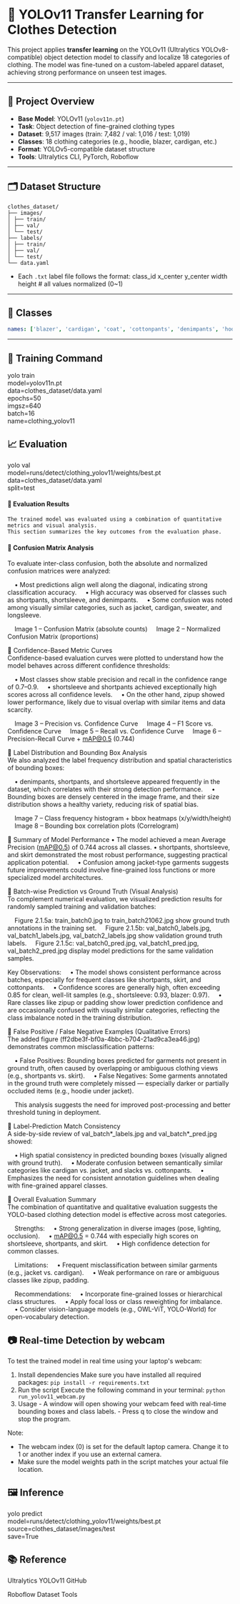 # 🧥 YOLOv11 Transfer Learning for Clothes Detection

This project applies **transfer learning** on the YOLOv11 (Ultralytics YOLOv8-compatible) object detection model to classify and localize 18 categories of clothing. The model was fine-tuned on a custom-labeled apparel dataset, achieving strong performance on unseen test images.

---

## 📌 Project Overview

- **Base Model**: YOLOv11 (`yolov11n.pt`)
- **Task**: Object detection of fine-grained clothing types
- **Dataset**: 9,517 images (train: 7,482 / val: 1,016 / test: 1,019)
- **Classes**: 18 clothing categories (e.g., hoodie, blazer, cardigan, etc.)
- **Format**: YOLOv5-compatible dataset structure
- **Tools**: Ultralytics CLI, PyTorch, Roboflow

---

## 🗂 Dataset Structure

```
clothes_dataset/
├── images/
│ ├── train/
│ ├── val/
│ └── test/
├── labels/
│ ├── train/
│ ├── val/
│ └── test/
└── data.yaml
```

- Each `.txt` label file follows the format: class_id x_center y_center width height # all values normalized (0~1)


---

## 🧪 Classes

```yaml
names: ['blazer', 'cardigan', 'coat', 'cottonpants', 'denimpants', 'hoodies', 'jacket', 'longsleeve', 'mtm', 'padding', 'shirt', 'shortpants', 'shortsleeve', 'skirt', 'slacks', 'sweater', 'trainingpants', 'zipup']

```

---

## 🚀 Training Command
yolo train \
  model=yolov11n.pt \
  data=clothes_dataset/data.yaml \
  epochs=50 \
  imgsz=640 \
  batch=16 \
  name=clothing_yolov11


## 📈 Evaluation
yolo val \
  model=runs/detect/clothing_yolov11/weights/best.pt \
  data=clothes_dataset/data.yaml \
  split=test

#### 🔹 Evaluation Results
    The trained model was evaluated using a combination of quantitative metrics and visual analysis.  
    This section summarizes the key outcomes from the evaluation phase.

#### 🔹 Confusion Matrix Analysis
  
  To evaluate inter-class confusion, both the absolute and normalized confusion matrices were analyzed:

    • Most predictions align well along the diagonal, indicating strong classification accuracy.
    • High accuracy was observed for classes such as shortpants, shortsleeve, and denimpants.
    • Some confusion was noted among visually similar categories, such as jacket, cardigan, sweater, and longsleeve.

    Image 1 – Confusion Matrix (absolute counts)
    Image 2 – Normalized Confusion Matrix (proportions)

🔹 Confidence-Based Metric Curves  
  Confidence-based evaluation curves were plotted to understand how the model behaves across different confidence thresholds:

    • Most classes show stable precision and recall in the confidence range of 0.7–0.9.
    • shortsleeve and shortpants achieved exceptionally high scores across all confidence levels.
    • On the other hand, zipup showed lower performance, likely due to visual overlap with similar items and data scarcity.

    Image 3 – Precision vs. Confidence Curve
    Image 4 – F1 Score vs. Confidence Curve
    Image 5 – Recall vs. Confidence Curve
    Image 6 – Precision-Recall Curve + mAP@0.5 (0.744)

🔹 Label Distribution and Bounding Box Analysis  
  We also analyzed the label frequency distribution and spatial characteristics of bounding boxes:

    • denimpants, shortpants, and shortsleeve appeared frequently in the dataset, which correlates with their strong detection performance.
    • Bounding boxes are densely centered in the image frame, and their size distribution shows a healthy variety, reducing risk of spatial bias.

    Image 7 – Class frequency histogram + bbox heatmaps (x/y/width/height)
    Image 8 – Bounding box correlation plots (Correlogram)

🔹 Summary of Model Performance
    • The model achieved a mean Average Precision (mAP@0.5) of 0.744 across all classes.
    • shortpants, shortsleeve, and skirt demonstrated the most robust performance, suggesting practical application potential.
    • Confusion among jacket-type garments suggests future improvements could involve fine-grained loss functions or more specialized model architectures.

🔹 Batch-wise Prediction vs Ground Truth (Visual Analysis)  
  To complement numerical evaluation, we visualized prediction results for randomly sampled training and validation batches:

    Figure 2.1.5a: train_batch0.jpg to train_batch21062.jpg show ground truth annotations in the training set.
    Figure 2.1.5b: val_batch0_labels.jpg, val_batch1_labels.jpg, val_batch2_labels.jpg show validation ground truth labels.
    Figure 2.1.5c: val_batch0_pred.jpg, val_batch1_pred.jpg, val_batch2_pred.jpg display model predictions for the same validation samples.

  Key Observations:
    • The model shows consistent performance across batches, especially for frequent classes like shortpants, skirt, and cottonpants.
    • Confidence scores are generally high, often exceeding 0.85 for clean, well-lit samples (e.g., shortsleeve: 0.93, blazer: 0.97).
    • Rare classes like zipup or padding show lower prediction confidence and are occasionally confused with visually similar categories, reflecting the class imbalance noted in the training distribution.

🔹 False Positive / False Negative Examples (Qualitative Errors)  
  The added figure (ff2dbe3f-bf0a-4bbc-b704-21ad9ca3ea46.jpg) demonstrates common misclassification patterns:

    • False Positives: Bounding boxes predicted for garments not present in ground truth, often caused by overlapping or ambiguous clothing views (e.g., shortpants vs. skirt).
    • False Negatives: Some garments annotated in the ground truth were completely missed — especially darker or partially occluded items (e.g., hoodie under jacket).

    This analysis suggests the need for improved post-processing and better threshold tuning in deployment.

🔹 Label-Prediction Match Consistency  
  A side-by-side review of val_batch*_labels.jpg and val_batch*_pred.jpg showed:

    • High spatial consistency in predicted bounding boxes (visually aligned with ground truth).
    • Moderate confusion between semantically similar categories like cardigan vs. jacket, and slacks vs. cottonpants.
    • Emphasizes the need for consistent annotation guidelines when dealing with fine-grained apparel classes.

🔹 Overall Evaluation Summary  
  The combination of quantitative and qualitative evaluation suggests the YOLO-based clothing detection model is effective across most categories.

    Strengths:
    • Strong generalization in diverse images (pose, lighting, occlusion).
    • mAP@0.5 = 0.744 with especially high scores on shortsleeve, shortpants, and skirt.
    • High confidence detection for common classes.

    Limitations:
    • Frequent misclassification between similar garments (e.g., jacket vs. cardigan).
    • Weak performance on rare or ambiguous classes like zipup, padding.

    Recommendations:
    • Incorporate fine-grained losses or hierarchical class structures.
    • Apply focal loss or class reweighting for imbalance.
    • Consider vision-language models (e.g., OWL-ViT, YOLO-World) for open-vocabulary detection.


## 📷 Real-time Detection by webcam
To test the trained model in real time using your laptop's webcam:

  1. Install dependencies
    Make sure you have installed all required packages:
    ```
    pip install -r requirements.txt
    ```
  2. Run the script
    Execute the following command in your terminal:
    ```
    python run_yolov11_webcam.py
    ```
  3. Usage
    - A window will open showing your webcam feed with real-time bounding boxes and class labels.
    - Press q to close the window and stop the program.

Note:
  - The webcam index (0) is set for the default laptop camera. Change it to 1 or another index if you use an external camera.
  - Make sure the model weights path in the script matches your actual file location.


## 🖼 Inference
yolo predict \
  model=runs/detect/clothing_yolov11/weights/best.pt \
  source=clothes_dataset/images/test \
  save=True


## 📚 Reference
Ultralytics YOLOv11 GitHub

Roboflow Dataset Tools
